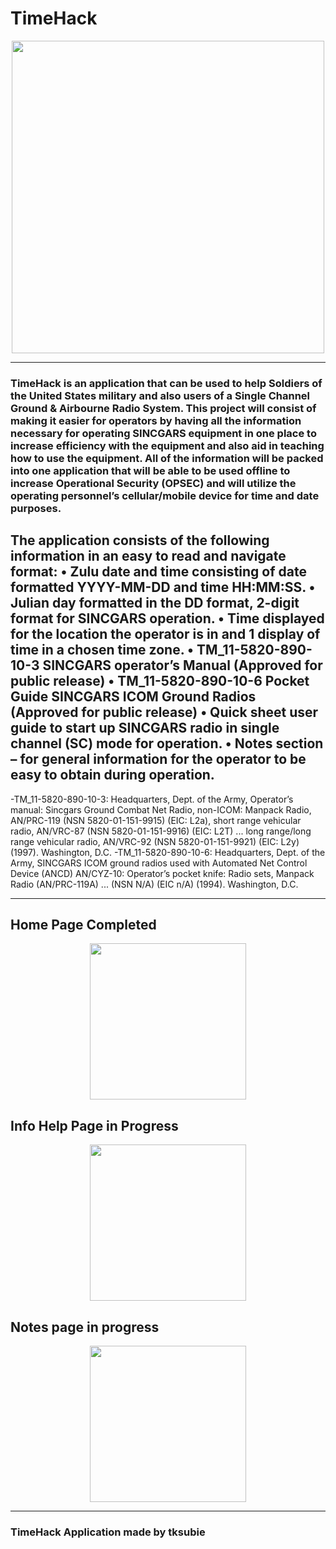 # TimeHack

<p align="center"><img src="https://github.com/tksubie/TimeHack_Application/assets/116237117/8bf96251-a88c-4870-8ceb-174710ca9ae8" width="500"/>

---
### TimeHack is an application that can be used to help Soldiers of the United States military and also users of a Single Channel Ground & Airbourne Radio System. This project will consist of making it easier for operators by having all the information necessary for operating SINCGARS equipment in one place to increase efficiency with the equipment and also aid in teaching how to use the equipment. All of the information will be packed into one application that will be able to be used offline to increase Operational Security (OPSEC) and will utilize the operating personnel’s cellular/mobile device for time and date purposes.

The application consists of the following information in an easy to read and navigate format:
•	Zulu date and time consisting of date formatted YYYY-MM-DD and time HH:MM:SS.
•	Julian day formatted in the DD format, 2-digit format for SINCGARS operation.
•	Time displayed for the location the operator is in and 1 display of time in a chosen time zone.
•	TM_11-5820-890-10-3 SINCGARS operator’s Manual (Approved for public release)
•	TM_11-5820-890-10-6 Pocket Guide SINCGARS ICOM Ground Radios (Approved for public release)
•	Quick sheet user guide to start up SINCGARS radio in single channel (SC) mode for operation.
•	Notes section – for general information for the operator to be easy to obtain during operation.
---
-TM_11-5820-890-10-3:
Headquarters, Dept. of the Army, Operator’s manual: Sincgars Ground Combat Net Radio, non-ICOM: Manpack Radio, AN/PRC-119 (NSN 5820-01-151-9915) (EIC: L2a), short range vehicular radio, AN/VRC-87 (NSN 5820-01-151-9916) (EIC: L2T) ... long range/long range vehicular radio, AN/VRC-92 (NSN 5820-01-151-9921) (EIC: L2y) (1997). Washington, D.C.
-TM_11-5820-890-10-6:
Headquarters, Dept. of the Army, SINCGARS ICOM ground radios used with Automated Net Control Device (ANCD) AN/CYZ-10: Operator’s pocket knife: Radio sets, Manpack Radio (AN/PRC-119A) ... (NSN N/A) (EIC n/A) (1994). Washington, D.C. 

---
## Home Page Completed

<p align="center"><img src="https://github.com/tksubie/TimeHack_Application/assets/116237117/d2705493-31be-43fb-a0eb-8a7064065b9d" width="250"/>


## Info Help Page in Progress

<p align="center"><img src="https://github.com/tksubie/TimeHack_Application/assets/116237117/6c820be8-dc26-4e2b-8581-c131d5eb5f49"  width="250"/>

## Notes page in progress

<p align="center"><img src="https://github.com/tksubie/TimeHack_Application/assets/116237117/fe456373-9002-4471-b657-a11e3b9aed92" width="250"/>


---
### TimeHack Application made by tksubie



